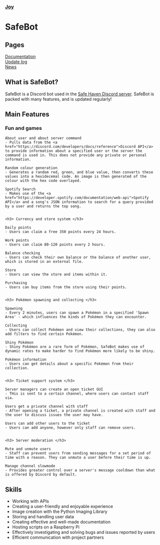 
<title>SafeBot | About</title>
<link href="style.css" rel="stylesheet">
<link rel="shortcut icon" type="image/x-icon" href="favicon.ico">

<h3><a href="https://hi-joy-nz.github.io">Joy</a></h3>
<h1>SafeBot</h1>

<h2> Pages </h2>
    <a href="https://hi-joy-nz.github.io/SafeBot/Docs">Documentation</a> <br>
    <a href="https://hi-joy-nz.github.io/SafeBot/Updates">Update log</a> <br>
    <a href="https://hi-joy-nz.github.io/SafeBot/News">News</a> <br>

<h2> What is SafeBot? </h2>
    SafeBot is a Discord bot used in the <a href="https://discord.gg/BcuRXcBasz">Safe Haven Discord server</a>. 
    SafeBot is packed with many features, and is updated regularly!

<h2> Main Features </h2>
    <h3> Fun and games </h3>

    About user and about server command
    - Pulls data from the <a href="https://discord.com/developers/docs/reference">Discord API</a> to provide information about a specified user or the server the command is used in. This does not provide any private or personal information.
    
    Random colour generation
    - Generates a random red, green, and blue value, then converts these values into a hexidecemal code. An image is then generated of the colour with the hex code overlayed.

    Spotify Search
    - Makes use of the <a href="https://developer.spotify.com/documentation/web-api">Spotify API</a> and a song's JSON information to search for a query provided by a user and returns the top song.


    <h3> Currency and store system </h3>

    Daily points
    - Users can claim a free 350 points every 24 hours.

    Work points
    - Users can claim 80-120 points every 2 hours.

    Balance checking
    - Users can check their own balance or the balance of another user, which is stored in an external file.

    Store
    - Users can view the store and items within it.

    Purchasing
    - Users can buy items from the store using their points.


    <h3> Pokémon spawning and collecting </h3>

    Spawning
    - Every 2 minutes, users can spawn a Pokémon in a specified 'Spawn Area' - which influences the kinds of Pokémon they can encounter.

    Collecting
    - Users can collect Pokémon and view their collections, they can also add filters to find certain Pokémon.

    Shiny Pokémon
    - Shiny Pokémon are a rare form of Pokémon, SafeBot makes use of dynamic rates to make harder to find Pokémon more likely to be shiny.

    Pokémon information
    - Users can get details about a specific Pokémon from their collection.


    <h3> Ticket support system </h3>

    Server managers can create an open ticket GUI
    - THis is sent to a certain channel, where users can contact staff via.

    Users get a private channel with staff
    - After opening a ticket, a private channel is created with staff and the user to discuss issues the user may have.

    Users can add other users to the ticket
    - Users can add anyone, however only staff can remove users.


    <h3> Server moderation </h3>

    Mute and unmute users
    - Staff can prevent users from sending messages for a set period of time with a reason. They can unmute a user before their time is up.

    Manage channel slowmode
    - Provides greater control over a server's message cooldown than what is offered by Discord by default.


<h2> Skills </h2>

- Working with APIs
- Creating a user-friendly and enjoyable experience
- Image creation with the Python Imaging Library
- Storing and handling user data
- Creating effective and well-made documentation
- Hosting scripts on a Raspberry Pi
- Effectively investigating and solving bugs and issues reported by users
- Efficient communication with project partners
